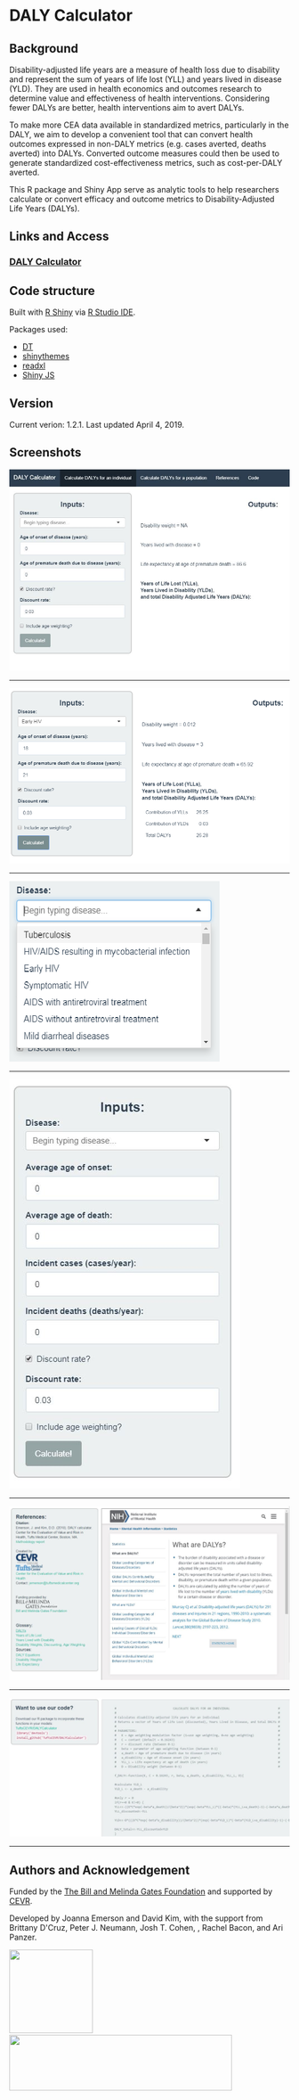 # DALY Calculator

## Background
Disability-adjusted life years are a measure of health loss due to disability and represent the sum of years of life lost (YLL) and years lived in disease (YLD). 
They are used in health economics and outcomes research to determine value and effectiveness of health interventions. Considering fewer DALYs are better, health interventions aim to avert DALYs.

To make more CEA data available in standardized metrics, particularly in the DALY, we aim to develop a convenient tool that can convert health outcomes expressed in non-DALY
metrics (e.g. cases averted, deaths averted) into DALYs. Converted outcome measures could then be used to generate standardized cost-effectiveness metrics, such as cost-per-DALY averted.

This R package and Shiny App serve as analytic tools to help researchers calculate or convert efficacy and outcome metrics to Disability-Adjusted Life Years (DALYs). 

## Links and Access
### [DALY Calculator](https://cevr.shinyapps.io/DALYcalculation/)

## Code structure
Built with [R Shiny](https://shiny.rstudio.com/) via [R Studio IDE](https://www.rstudio.com/).

Packages used:

 - [DT](https://rstudio.github.io/DT/)
 - [shinythemes](https://rstudio.github.io/shinythemes/)
 - [readxl](https://readxl.tidyverse.org/)
 - [Shiny JS](https://deanattali.com/shinyjs/)

## Version
Current verion: 1.2.1. Last updated April 4, 2019.

## Screenshots
![](https://github.com/jgemerson/DALYcalculator/blob/master/Screenshots/Full.JPG)
_________________

![](https://github.com/jgemerson/DALYcalculator/blob/master/Screenshots/Example.png)
_________________

![](https://github.com/jgemerson/DALYcalculator/blob/master/Screenshots/Dropdown.png)
_________________

![](https://github.com/jgemerson/DALYcalculator/blob/master/Screenshots/Population.JPG)
_________________

![](https://github.com/jgemerson/DALYcalculator/blob/master/Screenshots/References.JPG)
_________________

![](https://github.com/jgemerson/DALYcalculator/blob/master/Screenshots/Code.JPG)
_________________


 
## Authors and Acknowledgement
Funded by the [The Bill and Melinda Gates Foundation](https://www.gatesfoundation.org/) and supported by [CEVR](http://cevr.tuftsmedicalcenter.org/). 

Developed by Joanna Emerson and David Kim, with the support from Brittany D'Cruz, Peter J. Neumann, Josh T. Cohen, , Rachel Bacon, and Ari Panzer.  

<img src="https://pbs.twimg.com/profile_images/958789469632516096/hUT1dpXt.jpg" width="150" height="150"> <img src="https://datadent.org/wp-content/uploads/2018/04/arton10.jpg" width="400" height="100">
